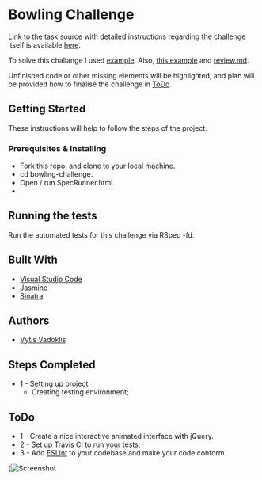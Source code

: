 # Bowling Challenge

Link to the task source with detailed instructions regarding the challenge itself is available [here](https://github.com/makersacademy/bowling-challenge).

To solve this challange I used [example](https://github.com/spike01/bowlingJS). Also, [this example](http://www.butunclebob.com/ArticleS.UncleBob.TheBowlingGameKata) and [review.md](https://github.com/makersacademy/bowling-challenge/blob/master/docs/review.md).

Unfinished code or other missing elements will be highlighted, and plan will be provided how to finalise the challenge in [ToDo](#todo).

## Getting Started

These instructions will help to follow the steps of the project.

### Prerequisites & Installing

- Fork this repo, and clone to your local machine.
- cd bowling-challenge.
- Open / run SpecRunner.html.
- 

## Running the tests

Run the automated tests for this challenge via RSpec -fd.

## Built With  

* [Visual Studio Code](https://code.visualstudio.com/)
* [Jasmine](https://jasmine.github.io/)
* [Sinatra](http://sinatrarb.com/)

## Authors

* [Vytis Vadoklis](https://github.com/VytisVA)

## Steps Completed

- 1 - Setting up project:
	- Creating testing environment;

## ToDo

- 1 - Create a nice interactive animated interface with jQuery.
- 2 - Set up [Travis CI](https://travis-ci.org) to run your tests.
- 3 - Add [ESLint](http://eslint.org/) to your codebase and make your code conform.

(![Screenshot]()
